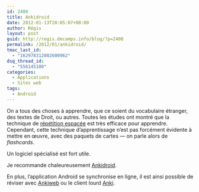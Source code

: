 ```yaml
---
id: 2408
title: Ankidroid
date: 2012-01-13T20:05:07+00:00
author: Régis
layout: post
guid: http://regis.decamps.info/blog/?p=2408
permalink: /2012/01/ankidroid/
tmac_last_id:
  - "162978312002600962"
dsq_thread_id:
  - "556145100"
categories:
  - Applications
  - Sites web
tags:
  - Android
---
```

On a tous des choses à apprendre, que ce soient du vocabulaire étranger, des textes de Droit, ou autres. Toutes les études ont montré que la technique de [répétition espacée](http://fr.wikipedia.org/wiki/R%C3%A9p%C3%A9tition_espac%C3%A9e) est très efficace pour apprendre. Cependant, cette technique d’apprentissage n’est pas forcément évidente à mettre en œuvre, avec des paquets de cartes — on parle alors de _flashcards_.

Un logiciel spécialisé est fort utile.
  
<!--more-->


  
Je recommande chaleureusement [Ankidroid](https://market.android.com/details?id=com.ichi2.anki "Ankidroid sur l'Android market").

En plus, l’application Android se synchronise en ligne, il est ainsi possible de réviser avec [Ankiweb](http://ankiweb.net/) ou le client lourd [Anki](http://ankisrs.net/).
